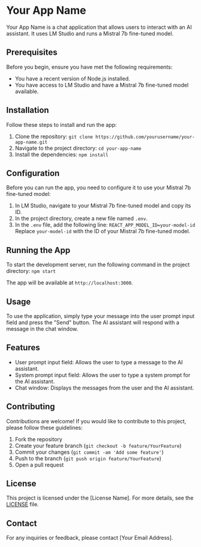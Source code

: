 # Your App Name

Your App Name is a chat application that allows users to interact with an AI assistant. It uses LM Studio and runs a Mistral 7b fine-tuned model.

## Prerequisites

Before you begin, ensure you have met the following requirements:

- You have a recent version of Node.js installed.
- You have access to LM Studio and have a Mistral 7b fine-tuned model available.

## Installation

Follow these steps to install and run the app:

1. Clone the repository: `git clone https://github.com/yourusername/your-app-name.git`
2. Navigate to the project directory: `cd your-app-name`
3. Install the dependencies: `npm install`

## Configuration

Before you can run the app, you need to configure it to use your Mistral 7b fine-tuned model:

1. In LM Studio, navigate to your Mistral 7b fine-tuned model and copy its ID.
2. In the project directory, create a new file named `.env`.
3. In the `.env` file, add the following line: `REACT_APP_MODEL_ID=your-model-id`
    Replace `your-model-id` with the ID of your Mistral 7b fine-tuned model.

## Running the App

To start the development server, run the following command in the project directory: `npm start`

The app will be available at `http://localhost:3000`.

## Usage

To use the application, simply type your message into the user prompt input field and press the "Send" button. The AI assistant will respond with a message in the chat window.

## Features

- User prompt input field: Allows the user to type a message to the AI assistant.
- System prompt input field: Allows the user to type a system prompt for the AI assistant.
- Chat window: Displays the messages from the user and the AI assistant.

## Contributing

Contributions are welcome! If you would like to contribute to this project, please follow these guidelines:

1. Fork the repository
2. Create your feature branch (`git checkout -b feature/YourFeature`)
3. Commit your changes (`git commit -am 'Add some feature'`)
4. Push to the branch (`git push origin feature/YourFeature`)
5. Open a pull request

## License

This project is licensed under the [License Name]. For more details, see the [LICENSE](./LICENSE) file.

## Contact

For any inquiries or feedback, please contact [Your Email Address].